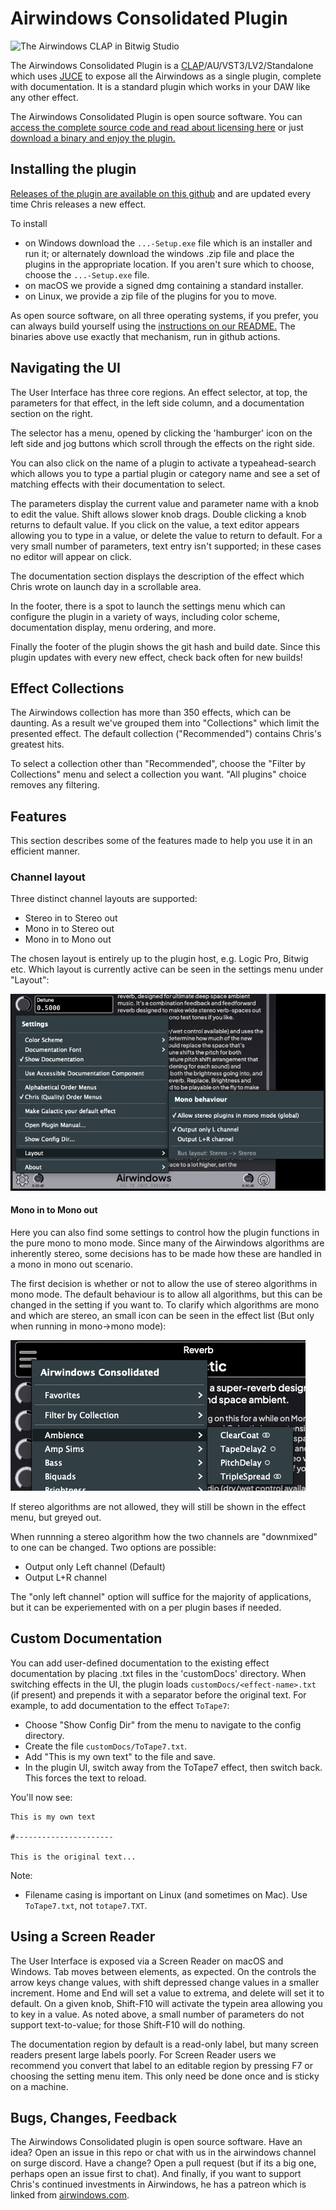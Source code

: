 # Airwindows Consolidated Plugin

<img src="daw.png" alt="The Airwindows CLAP in Bitwig Studio">

The Airwindows Consolidated Plugin is a [CLAP](https://cleveraudio.org)/AU/VST3/LV2/Standalone which uses
[JUCE](https://juce.com) to expose all the Airwindows as a single plugin,
complete with documentation. It is a standard plugin which works
in your DAW like any other effect.

The Airwindows Consolidated Plugin is open source software. You can [access the complete source code 
and read about licensing here](https://github.com/baconpaul/airwin2rack) or just 
[download a binary and enjoy the plugin.](https://github.com/baconpaul/airwin2rack/releases/tag/DAWPlugin)

## Installing the plugin

[Releases of the plugin are available on this github](https://github.com/baconpaul/airwin2rack/releases/tag/DAWPlugin) and
are updated every time Chris releases a new effect. 

To install
- on Windows download the `...-Setup.exe` file which is an installer and run it; or alternately download the
windows .zip file and place the plugins in the appropriate location. If you aren't sure which to choose,
choose the `...-Setup.exe` file.
- on macOS we provide a signed dmg containing a standard installer.
- on Linux, we provide a zip file of the plugins for you to move.

As open source software, on all three operating systems, if you prefer, you can always build yourself
using the [instructions on our README.](https://github.com/baconpaul/airwin2rack?tab=readme-ov-file#the-juce-plugin)
The binaries above use exactly that mechanism, run in github actions.

## Navigating the UI

The User Interface has three core regions. An effect selector, at top,
the parameters for that effect, in the left side column, and a documentation
section on the right. 

The selector has a menu, opened by clicking the 'hamburger' icon on the left
side and jog buttons which scroll through the effects on the right side. 

You can also click on the name of a plugin to activate a typeahead-search which
allows you to type a partial plugin or category name and see a set of matching
effects with their documentation to select.

The parameters display the current value and parameter name with a knob to
edit the value. Shift allows slower knob drags. Double clicking a knob returns
to default value. If you click on the value, 
a text editor appears allowing you to type in a value, or delete the value to 
return to default. For a very small
number of parameters, text entry isn't supported; in these cases no editor
will appear on click.

The documentation section displays the description of the effect which Chris
wrote on launch day in a scrollable area.

In the footer, there is a spot to launch the settings menu which can configure
the plugin in a variety of ways, including color scheme, documentation
display, menu ordering, and more.

Finally the footer of the plugin shows the git hash and build date. Since this plugin updates
with every new effect, check back often for new builds!

## Effect Collections

The Airwindows collection has more than 350 effects, which can be daunting.
As a result we've grouped them into "Collections" which limit the presented
effect. The default collection ("Recommended") contains Chris's greatest hits.

To select a collection other than "Recommended", choose the "Filter by Collections"
menu and select a collection you want. "All plugins" choice removes any filtering.

## Features

This section describes some of the features made to help you use it in an efficient manner.

### Channel layout

Three distinct channel layouts are supported:

- Stereo in to Stereo out
- Mono in to Stereo out
- Mono in to Mono out

The chosen layout is entirely up to the plugin host, e.g. Logic Pro, Bitwig etc.
Which layout is currently active can be seen in the settings menu under "Layout":

<img src="dawLayoutSettings.png" alt="Channel layout settings">

#### Mono in to Mono out

Here you can also find some settings to control how the plugin functions in the pure mono to mono mode.
Since many of the Airwindows algorithms are inherently stereo, some decisions has to be made how these are handled in a mono in mono out scenario.

The first decision is whether or not to allow the use of stereo algorithms in mono mode. The default behaviour is to allow all algorithms, but this can be changed in the setting if you want to.
To clarify which algorithms are mono and which are stereo, an small icon can be seen in the effect list (But only when running in mono->mono mode):

<img src="dawMonoStereoIcon.png" alt="Mono/stereo icon">

If stereo algorithms are not allowed, they will still be shown in the effect menu, but greyed out.

When runnning a stereo algorithm how the two channels are "downmixed" to one can be changed.
Two options are possible:
- Output only Left channel (Default)
- Output L+R channel

The "only left channel" option will suffice for the majority of applications, but it can be experiemented with on a per plugin bases if needed.

## Custom Documentation

You can add user-defined documentation to the existing effect documentation by placing .txt files in the 'customDocs' directory. When switching effects in the UI, the plugin loads `customDocs/<effect-name>.txt` (if present) and prepends it with a separator before the original text. For example, to add documentation to the effect `ToTape7`:

- Choose "Show Config Dir" from the menu to navigate to the config directory.
- Create the file `customDocs/ToTape7.txt`.
- Add "This is my own text" to the file and save.
- In the plugin UI, switch away from the ToTape7 effect, then switch back. This forces the text to reload.

You'll now see:

```
This is my own text

#----------------------

This is the original text...
```

Note:

- Filename casing is important on Linux (and sometimes on Mac). Use `ToTape7.txt`, not `totape7.TXT`.



## Using a Screen Reader

The User Interface is exposed via a Screen Reader on macOS and Windows.
Tab moves between elements, as expected. On the controls the arrow keys
change values, with shift depressed change values in a smaller increment.
Home and End will set a value to extrema, and delete will set it to default.
On a given knob, Shift-F10 will activate the typein area allowing you to
key in a value. As noted above, a small number of parameters do not support
text-to-value; for those Shift-F10 will do nothing.

The documentation region by default is a read-only label, but many screen
readers present large labels poorly. For Screen Reader users we recommend
you convert that label to an editable region by pressing F7 or choosing
the setting menu item. This only need be done once and is sticky on a machine.

## Bugs, Changes, Feedback

The Airwindows Consolidated plugin is open source software. Have an idea? Open
an issue in this repo or chat with us in the airwindows channel on surge discord.
Have a change? Open a pull request (but if its a big one, perhaps open an issue first
to chat). And finally, if you want to support Chris's continued investments in Airwindows,
he has a patreon which is linked from [airwindows.com](https://airwindows.com/).
